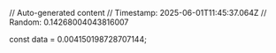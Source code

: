 // Auto-generated content
// Timestamp: 2025-06-01T11:45:37.064Z
// Random: 0.14268004043816007

const data = 0.004150198728707144;